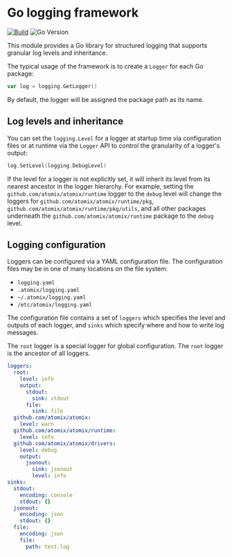 <!--
SPDX-FileCopyrightText: 2023-present Intel Corporation
SPDX-License-Identifier: Apache-2.0
-->

# Go logging framework

[![Build](https://img.shields.io/github/actions/workflow/status/atomix/atomix/logging-verify.yml)](https://github.com/atomix/atomix/actions/workflows/logging-verify.yml)
![Go Version](https://img.shields.io/github/go-mod/go-version/atomix/atomix?label=go%20version&filename=logging%2Fgo.mod)

This module provides a Go library for structured logging that supports granular log levels and inheritance.

The typical usage of the framework is to create a `Logger` for each Go package:

```go
var log = logging.GetLogger()
```

By default, the logger will be assigned the package path as its name.

## Log levels and inheritance

You can set the `logging.Level` for a logger at startup time via configuration files or at runtime
via the `Logger` API to control the granularity of a logger's output:

```go
log.SetLevel(logging.DebugLevel)
```

If the level for a logger is not explicitly set, it will inherit its level from its nearest ancestor in
the logger hierarchy. For example, setting the `github.com/atomix/atomix/runtime` logger to the `debug`
level will change the loggers for `github.com/atomix/atomix/runtime/pkg`, `github.com/atomix/atomix/runtime/pkg/utils`,
and all other packages underneath the `github.com/atomix/atomix/runtime` package to the `debug` level.

## Logging configuration

Loggers can be configured via a YAML configuration file. The configuration files may be in one of many
locations on the file system:

* `logging.yaml`
* `.atomix/logging.yaml`
* `~/.atomix/logging.yaml`
* `/etc/atomix/logging.yaml`

The configuration file contains a set of `loggers` which specifies the level and outputs of each logger,
and `sinks` which specify where and how to write log messages.

The `root` logger is a special logger for global configuration. The `root` logger is the ancestor of all loggers.

```yaml
loggers:
  root:
    level: info
    output:
      stdout:
        sink: stdout
      file:
        sink: file
  github.com/atomix/atomix:
    level: warn
  github.com/atomix/atomix/runtime:
    level: info
  github.com/atomix/atomix/drivers:
    level: debug
    output:
      jsonout:
        sink: jsonout
        level: info
sinks:
  stdout:
    encoding: console
    stdout: {}
  jsonout:
    encoding: json
    stdout: {}
  file:
    encoding: json
    file:
      path: test.log
```

